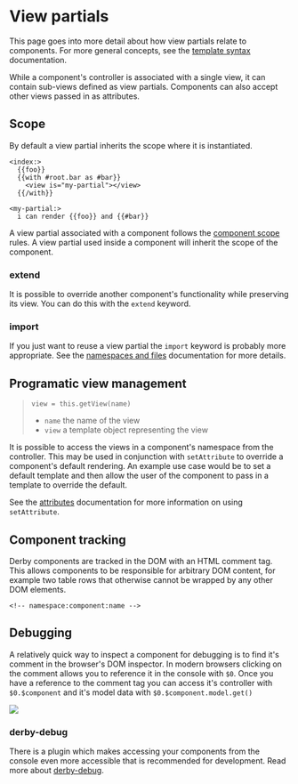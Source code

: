 # View partials

This page goes into more detail about how view partials relate to components. For more general concepts, see the [template syntax](../views/template-syntax) documentation.

While a component's controller is associated with a single view, it can contain sub-views defined as view partials. Components can also accept other views passed in as attributes.

## Scope
By default a view partial inherits the scope where it is instantiated.

```derby
<index:>
  {{foo}}
  {{with #root.bar as #bar}}
    <view is="my-partial"></view>
  {{/with}}

<my-partial:>
  i can render {{foo}} and {{#bar}}
```
A view partial associated with a component follows the [component scope](scope) rules. A view partial used inside a component will inherit the scope of the component.

### extend
It is possible to override another component's functionality while preserving its view. You can do this with the `extend` keyword.

<p class="codepen" data-height="200" data-theme-id="0" data-default-tab="result" data-user="nateps" data-slug-hash="OJJXRQb"></p>


### import
If you just want to reuse a view partial the `import` keyword is probably more appropriate. See the [namespaces and files](../views/namespaces-and-files#structuring-views-in-multiple-files) documentation for more details.


## Programatic view management

> `view = this.getView(name)`
> * `name` the name of the view
> * `view` a template object representing the view

It is possible to access the views in a component's namespace from the controller. This may be used in conjunction with `setAttribute` to override a component's default rendering.
An example use case would be to set a default template and then allow the user of the component to pass in a template to override the default.

See the [attributes](scope#attributes-vs-model-data) documentation for more information on using `setAttribute`.


## Component tracking
Derby components are tracked in the DOM with an HTML comment tag. This allows components to be responsible for arbitrary DOM content, for example two table rows that otherwise cannot be wrapped by any other DOM elements.

```derby
<!-- namespace:component:name -->
```

## Debugging

A relatively quick way to inspect a component for debugging is to find it's comment in the browser's DOM inspector.
In modern browsers clicking on the comment allows you to reference it in the console with `$0`.
Once you have a reference to the comment tag you can access it's controller with `$0.$component` and it's model data with `$0.$component.model.get()`

<img src="/images/docs/charts-debug.png">

### derby-debug
There is a plugin which makes accessing your components from the console even more accessible that is recommended for development.
Read more about [derby-debug](https://github.com/derbyjs/derby-debug).
